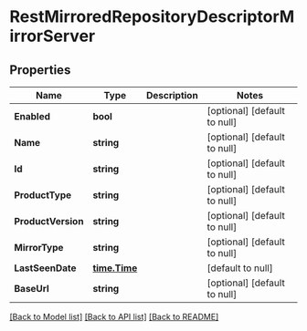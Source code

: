 # RestMirroredRepositoryDescriptorMirrorServer

## Properties
Name | Type | Description | Notes
------------ | ------------- | ------------- | -------------
**Enabled** | **bool** |  | [optional] [default to null]
**Name** | **string** |  | [optional] [default to null]
**Id** | **string** |  | [optional] [default to null]
**ProductType** | **string** |  | [optional] [default to null]
**ProductVersion** | **string** |  | [optional] [default to null]
**MirrorType** | **string** |  | [optional] [default to null]
**LastSeenDate** | [**time.Time**](time.Time.md) |  | [default to null]
**BaseUrl** | **string** |  | [optional] [default to null]

[[Back to Model list]](../README.md#documentation-for-models) [[Back to API list]](../README.md#documentation-for-api-endpoints) [[Back to README]](../README.md)

